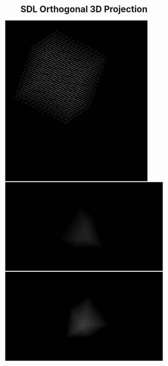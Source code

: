 <h1 align="center">SDL Orthogonal 3D Projection</h1>
  
  <img src="https://github.com/zaqks/SDL_3D_Projection/blob/main/docs/img0.png"></img>
  <img src="https://github.com/zaqks/SDL_3D_Projection/blob/main/docs/img1.png"></img>
  <img src="https://github.com/zaqks/SDL_3D_Projection/blob/main/docs/img2.png"></img>

